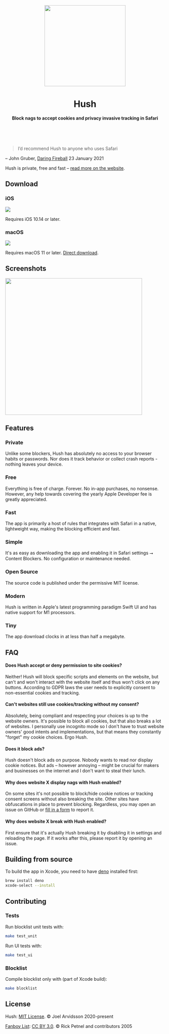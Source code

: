 <div align="center">
  <a href="https://oblador.github.io/hush/"><img src="https://user-images.githubusercontent.com/378279/102943111-6dfe0500-44b7-11eb-9e9a-1c77d53a04ab.png" width="256" height="256"></a>
  <h1>Hush</h1>
  <p>
    <b>Block nags to accept cookies and privacy invasive tracking in Safari</b>
  </p>
  <br>
  <br>
  <br>
</div>

>I’d recommend Hush to anyone who uses Safari

– John Gruber, [Daring Fireball](https://daringfireball.net/linked/2021/01/23/hush) 23 January 2021

Hush is private, free and fast – [read more on the website](https://oblador.github.io/hush/).

## Download

### iOS

[![](https://linkmaker.itunes.apple.com/assets/shared/badges/en-us/appstore-lrg.svg)](https://apps.apple.com/app/id1544743900)

Requires iOS 10.14 or later.

### macOS

[![](https://linkmaker.itunes.apple.com/assets/shared/badges/en-us/macappstore-lrg.svg)](https://apps.apple.com/app/id1544743900)

Requires macOS 11 or later. [Direct download](https://github.com/oblador/hush/releases/latest/download/Hush.dmg).

## Screenshots

<img width="432" src="https://user-images.githubusercontent.com/378279/102943263-da790400-44b7-11eb-9c4e-ee6870da3c24.png">

## Features

### Private
Unlike some blockers, Hush has absolutely no access to your browser habits or passwords. Nor does it track behavior or collect crash reports - nothing leaves your device.

### Free
Everything is free of charge. Forever. No in-app purchases, no nonsense. However, any help towards covering the yearly Apple Developer fee is greatly appreciated.

### Fast
The app is primarily a host of rules that integrates with Safari in a native, lightweight way, making the blocking efficient and fast.

### Simple
It's as easy as downloading the app and enabling it in Safari settings ⭢ Content Blockers. No configuration or maintenance needed.

### Open Source
The source code is published under the permissive MIT license.

### Modern
Hush is written in Apple's latest programming paradigm Swift UI and has native support for M1 processors.

### Tiny
The app download clocks in at less than half a megabyte.

## FAQ

#### Does Hush accept or deny permission to site cookies?

Neither! Hush will block specific scripts and elements on the website, but can't and won't interact with the website itself and thus won't click on any buttons. According to GDPR laws the user needs to explicitly consent to non-essential cookies and tracking.

#### Can't websites still use cookies/tracking without my consent?

Absolutely, being compliant and respecting your choices is up to the website owners. It's possible to block all cookies, but that also breaks a lot of websites. I personally use incognito mode so I don't have to trust website owners' good intents and implementations, but that means they constantly "forget" my cookie choices. Ergo Hush.

#### Does it block ads?

Hush doesn't block ads on purpose. Nobody wants to read nor display cookie notices. But ads – however annoying – might be crucial for makers and businesses on the internet and I don't want to steal their lunch.

#### Why does website X display nags with Hush enabled?

On some sites it's not possible to block/hide cookie notices or tracking consent screens without also breaking the site. Other sites have obfuscations in place to prevent blocking. Regardless, you may open an issue on GitHub or [fill in a form](https://docs.google.com/forms/d/e/1FAIpQLSeox139lwja1Yl94dIZLSg8Ga8Wt4PAWSmRwtIe7NPb7WtHMA/viewform) to report it.

#### Why does website X break with Hush enabled?

First ensure that it's actually Hush breaking it by disabling it in settings and reloading the page. If it works after this, please report it by opening an issue.

## Building from source

To build the app in Xcode, you need to have [deno](https://deno.land) installed first:

```sh
brew install deno
xcode-select --install
```

## Contributing

### Tests

Run blocklist unit tests with:
```bash
make test_unit
```

Run UI tests with:

```bash
make test_ui
```

### Blocklist

Compile blocklist only with (part of Xcode build):
```bash
make blocklist
```

## License

Hush: [MIT License](http://opensource.org/licenses/mit-license.html). © Joel Arvidsson 2020-present

[Fanboy List](https://easylist.to): [CC BY 3.0](https://creativecommons.org/licenses/by/3.0/). © Rick Petnel and contributors 2005
